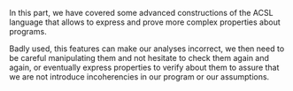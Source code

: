 In this part, we have covered some advanced constructions of the ACSL language
that allows to express and prove more complex properties about programs.

Badly used, this features can make our analyses incorrect, we then need to be
careful manipulating them and not hesitate to check them again and again, or
eventually express properties to verify about them to assure that we are not
introduce incoherencies in our program or our assumptions.

